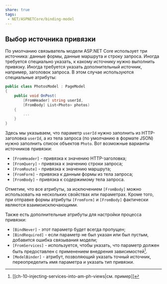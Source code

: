 ```yaml
---
share: true
tags:
 - NET/ASPNETCore/binding-model
---
```

## Выбор источника привязки
По умолчанию связыватель модели ASP.NET Core использует три источника: данные формы, данные маршрута и строку запроса.
Иногда требуется специально указать, к какому источнику нужно выполнить привязку. Иногда требуется указать дополнительный источник, например, заголовок запроса.
В этом случае используются специальные атрибуты:
```csharp
public class PhotosModel : PageModel
{
	public void OnPost(
		[FromHeader] string userId,
		[FromBody] List<Photo> photos)
	{
		...
	}
}
```
Здесь мы указываем, что параметр `userId` нужно заполнить из HTTP-заголовка `userId`, а из тела запроса (по умолчанию в формате JSON) нужно заполнить список объектов `Photo`.
Вот возможные варианты источников привязки:
- `[FromHeader]` - привязка к значению HTTP-заголовка;
- `[FromQuery]` - привязка к значению строки запроса;
- `[FromRoute]` - привязка к значению маршрута;
- `[FromForm]` - привязка к данным формы из тела запроса;
- `[FromBody]` - привязка к содержимому тела запроса.

Отметим, что все атрибуты, за исключением `[FromBody]` можно использовать на нескольких свойствах или параметрах. Кроме того, при отправке формы атрибуты `[FromForm]` и `[FromBody]` фактически являются взаимоисключающими.

Также есть дополнительные атрибуты для настройки процесса привязки:
- `[BindNever]` - этот параметр будет всегда пропущен;
- `[BindRequired]` - если параметр не был указан или был пустым, добавится ошибка связывания модели;
- `[FromServices]` - используется, чтобы указать, что параметр должен быть предоставлен с применением внедрения зависимостей[^1].
- `[ModelBinder]` - атрибут, позволяющий указать точный источник, переопределить имя параметра и указать тип привязки.

[^1]:[[ch-10-injecting-services-into-am-ph-views|см. пример]]
